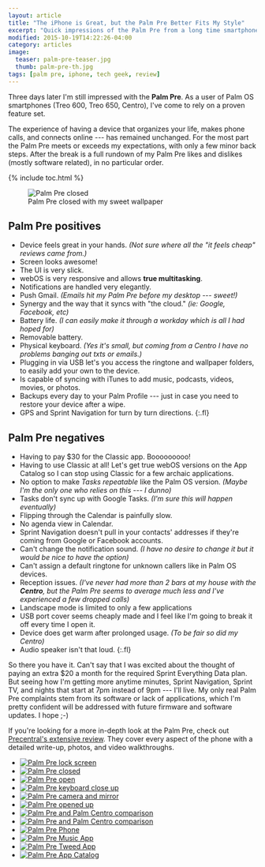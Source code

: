 ```yaml
---
layout: article
title: "The iPhone is Great, but the Palm Pre Better Fits My Style"
excerpt: "Quick impressions of the Palm Pre from a long time smartphone user."
modified: 2015-10-19T14:22:26-04:00
category: articles
image: 
  teaser: palm-pre-teaser.jpg
  thumb: palm-pre-th.jpg
tags: [palm pre, iphone, tech geek, review]
---
```


Three days later I'm still impressed with the **Palm Pre**. As a user of Palm OS smartphones (Treo 600, Treo 650, Centro), I've come to rely on a proven feature set.

The experience of having a device that organizes your life, makes phone calls, and connects online --- has remained unchanged. For the most part the Palm Pre meets or exceeds my expectations, with only a few minor back steps. After the break is a full rundown of my Palm Pre likes and dislikes (mostly software related), in no particular order.

{% include toc.html %}

<figure>
	<img src="{{ site.url }}/images/palm-pre-wallpaper.jpg" alt="Palm Pre closed">
	<figcaption>Palm Pre closed with my sweet wallpaper</figcaption>
</figure>

## Palm Pre positives

*	Device feels great in your hands. *(Not sure where all the "it feels cheap" reviews came from.)*
*	Screen looks awesome!
*	The UI is very slick.
*	webOS is very responsive and allows **true multitasking**.
*	Notifications are handled very elegantly.
*	Push Gmail. *(Emails hit my Palm Pre before my desktop --- sweet!)*
*	Synergy and the way that it syncs with "the cloud." *(ie: Google, Facebook, etc)*
*	Battery life. *(I can easily make it through a workday which is all I had hoped for)*
*	Removable battery.
*	Physical keyboard. *(Yes it's small, but coming from a Centro I have no problems banging out txts or emails.)*
*	Plugging in via USB let's you access the ringtone and wallpaper folders, to easily add your own to the device.
*	Is capable of syncing with iTunes to add music, podcasts, videos, movies, or photos.
*	Backups every day to your Palm Profile --- just in case you need to restore your device after a wipe.
*	GPS and Sprint Navigation for turn by turn directions.
{:.fl}

## Palm Pre negatives

*	Having to pay $30 for the Classic app. Booooooooo!
*	Having to use Classic at all! Let's get true webOS versions on the App Catalog so I can stop using Classic for a few archaic applications.
*	No option to make *Tasks repeatable* like the Palm OS version. *(Maybe I'm the only one who relies on this --- I dunno)*
*	Tasks don't sync up with Google Tasks. *(I'm sure this will happen eventually)*
*	Flipping through the Calendar is painfully slow.
*	No agenda view in Calendar.
*	Sprint Navigation doesn't pull in your contacts' addresses if they're coming from Google or Facebook accounts.
*	Can't change the notification sound. *(I have no desire to change it but it would be nice to have the option)*
*	Can't assign a default ringtone for unknown callers like in Palm OS devices.
*	Reception issues. *(I've never had more than 2 bars at my house with the **Centro**, but the Palm Pre seems to average much less and I've experienced a few dropped calls)*
*	Landscape mode is limited to only a few applications
*	USB port cover seems cheaply made and I feel like I'm going to break it off every time I open it.
*	Device does get warm after prolonged usage. *(To be fair so did my Centro)*
*	Audio speaker isn't that loud.
{:.fl}

So there you have it. Can't say that I was excited about the thought of paying an extra $20 a month for the required Sprint Everything Data plan. But seeing how I'm getting more anytime minutes, Sprint Navigation, Sprint TV, and nights that start at 7pm instead of 9pm --- I'll live. My only real Palm Pre complaints stem from its software or lack of applications, which I'm pretty confident will be addressed with future firmware and software updates. I hope ;-)

If you're looking for a more in-depth look at the Palm Pre, check out [Precentral's extensive review](http://www.precentral.net/palm-pre-review). They cover every aspect of the phone with a detailed write-up, photos, and video walkthroughs.

<ul class="th-grid">
	<li><a href="{{ site.url }}/images/354.jpg"><img src="{{ site.url }}/images/354t.jpg" alt="Palm Pre lock screen"></a></li>
	<li><a href="{{ site.url }}/images/355.jpg"><img src="{{ site.url }}/images/355t.jpg" alt="Palm Pre closed"></a></li>
	<li><a href="{{ site.url }}/images/356.jpg"><img src="{{ site.url }}/images/356t.jpg" alt="Palm Pre open"></a></li>
	<li><a href="{{ site.url }}/images/357.jpg"><img src="{{ site.url }}/images/357t.jpg" alt="Palm Pre keyboard close up"></a></li>
	<li><a href="{{ site.url }}/images/358.jpg"><img src="{{ site.url }}/images/358t.jpg" alt="Palm Pre camera and mirror"></a></li>
	<li><a href="{{ site.url }}/images/359.jpg"><img src="{{ site.url }}/images/359t.jpg" alt="Palm Pre opened up"></a></li> 
	<li><a href="{{ site.url }}/images/360.jpg"><img src="{{ site.url }}/images/360t.jpg" alt="Palm Pre and Palm Centro comparison"></a></li>
	<li><a href="{{ site.url }}/images/361.jpg"><img src="{{ site.url }}/images/361t.jpg" alt="Palm Pre and Palm Centro comparison"></a></li>
	<li><a href="{{ site.url }}/images/362.jpg"><img src="{{ site.url }}/images/362t.jpg" alt="Palm Pre Phone"></a></li>
	<li><a href="{{ site.url }}/images/363.jpg"><img src="{{ site.url }}/images/363t.jpg" alt="Palm Pre Music App"></a></li>
	<li><a href="{{ site.url }}/images/364.jpg"><img src="{{ site.url }}/images/364t.jpg" alt="Palm Pre Tweed App"></a></li>
	<li><a href="{{ site.url }}/images/365.jpg"><img src="{{ site.url }}/images/365t.jpg" alt="Palm Pre App Catalog"></a></li>
</ul>
